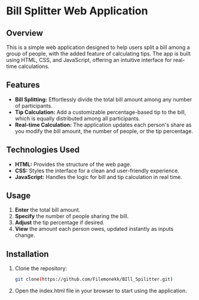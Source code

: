 # Bill Splitter Web Application

## Overview
This is a simple web application designed to help users split a bill among a group of people, with the added feature of calculating tips. The app is built using HTML, CSS, and JavaScript, offering an intuitive interface for real-time calculations.

## Features
- **Bill Splitting:** Effortlessly divide the total bill amount among any number of participants.
- **Tip Calculation:** Add a customizable percentage-based tip to the bill, which is equally distributed among all participants.
- **Real-time Calculation:** The application updates each person's share as you modify the bill amount, the number of people, or the tip percentage.

## Technologies Used
- **HTML:** Provides the structure of the web page.
- **CSS:** Styles the interface for a clean and user-friendly experience.
- **JavaScript:** Handles the logic for bill and tip calculation in real time.

## Usage
1. **Enter** the total bill amount.
2. **Specify** the number of people sharing the bill.
3. **Adjust** the tip percentage if desired.
4. **View** the amount each person owes, updated instantly as inputs change.

## Installation
1. Clone the repository:
   ```bash
   git clone(https://github.com/Filemonekk/BIll_Spilitter.git)
2. Open the index.html file in your browser to start using the application.
